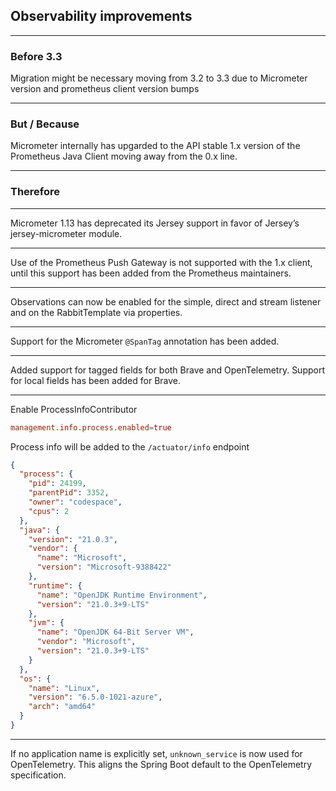 ## Observability improvements

---

### Before 3.3

Migration might be necessary moving from 3.2 to 3.3 due to Micrometer version and prometheus client version bumps

---

### But / Because

Micrometer internally has upgarded to the API stable 1.x version of the Prometheus Java Client moving away from the 0.x line.

---

### Therefore

---

Micrometer 1.13 has deprecated its Jersey support in favor of Jersey’s jersey-micrometer module. 

---

Use of the Prometheus Push Gateway is not supported with the 1.x client, until this support has been added from the Prometheus maintainers.

---

Observations can now be enabled for the simple, direct and stream listener and on the RabbitTemplate via properties.

---

Support for the Micrometer `@SpanTag` annotation has been added.

---

Added support for tagged fields for both Brave and OpenTelemetry. Support for local fields has been added for Brave.

---

Enable ProcessInfoContributor

```conf
management.info.process.enabled=true
```

Process info will be added to the `/actuator/info` endpoint

```json
{
  "process": {
    "pid": 24199,
    "parentPid": 3352,
    "owner": "codespace",
    "cpus": 2
  },    
  "java": {
    "version": "21.0.3",
    "vendor": {
      "name": "Microsoft",
      "version": "Microsoft-9388422"
    },
    "runtime": {
      "name": "OpenJDK Runtime Environment",
      "version": "21.0.3+9-LTS"
    },
    "jvm": {
      "name": "OpenJDK 64-Bit Server VM",
      "vendor": "Microsoft",
      "version": "21.0.3+9-LTS"
    }
  },
  "os": {
    "name": "Linux",
    "version": "6.5.0-1021-azure",
    "arch": "amd64"
  }
}
```

---

If no application name is explicitly set, `unknown_service` is now used for OpenTelemetry. This aligns the Spring Boot default to the OpenTelemetry specification.